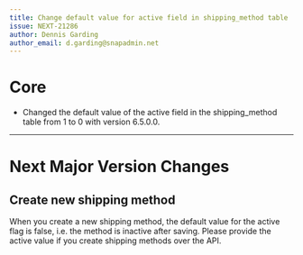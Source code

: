 ```yaml
---
title: Change default value for active field in shipping_method table
issue: NEXT-21286
author: Dennis Garding
author_email: d.garding@snapadmin.net
---
```


# Core
* Changed the default value of the active field in the shipping_method table from 1 to 0 with version 6.5.0.0. 
___
# Next Major Version Changes
## Create new shipping method
When you create a new shipping method, the default value for the active flag is false, i.e. the method is inactive after saving. 
Please provide the active value if you create shipping methods over the API.
